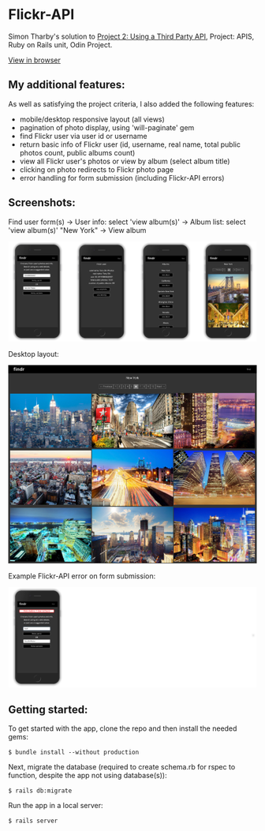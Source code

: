# Flickr-API

Simon Tharby's solution to [Project 2: Using a Third Party API](https://www.theodinproject.com/courses/ruby-on-rails/lessons/apis?ref=lnav), Project: APIS, Ruby on Rails unit, Odin Project.

[View in browser](https://findr-simontharby.herokuapp.com/)

## My additional features:

As well as satisfying the project criteria, I also added the following features:

  * mobile/desktop responsive layout (all views)
  * pagination of photo display, using 'will-paginate' gem
  * find Flickr user via user id or username
  * return basic info of Flickr user (id, username, real name, total public photos count, public albums count)
  * view all Flickr user's photos or view by album (select album title)
  * clicking on photo redirects to Flickr photo page
  * error handling for form submission (including Flickr-API errors)

## Screenshots:

Find user form(s) -> User info: select 'view album(s)' -> Album list: select 'view album(s)' "New York" -> View album

![findr-row.png](app/assets/images/findr-row.png)

Desktop layout:

![findr-desktop.jpg](app/assets/images/findr-desktop.jpg)

Example Flickr-API error on form submission:

![findr-error.png](app/assets/images/findr-error.png)

## Getting started:

To get started with the app, clone the repo and then install the needed gems:

```
$ bundle install --without production
```

Next, migrate the database (required to create schema.rb for rspec to function, despite the app not using database(s)):

```
$ rails db:migrate
```

Run the app in a local server:

```
$ rails server
```

